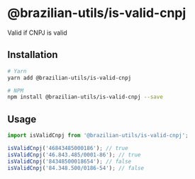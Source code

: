 # @brazilian-utils/is-valid-cnpj

Valid if CNPJ is valid

## Installation

```sh
# Yarn
yarn add @brazilian-utils/is-valid-cnpj

# NPM
npm install @brazilian-utils/is-valid-cnpj --save
```

## Usage

```js
import isValidCnpj from '@brazilian-utils/is-valid-cnpj';

isValidCnpj('46843485000186'); // true
isValidCnpj('46.843.485/0001-86'); // true
isValidCnpj('84348500018654'); // false
isValidCnpj('84.348.500/0186-54'); // false
```
